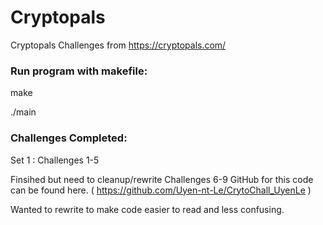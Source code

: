 # Cryptopals
 Cryptopals Challenges from https://cryptopals.com/

### Run program with makefile:

make

./main

### Challenges Completed:
Set 1 : Challenges 1-5

Finsihed but need to cleanup/rewrite Challenges 6-9
GitHub for this code can be found here. ( https://github.com/Uyen-nt-Le/CrytoChall_UyenLe )

Wanted to rewrite to make code easier to read and less confusing.
